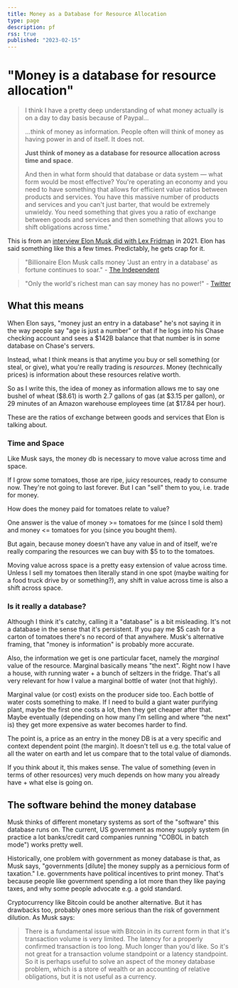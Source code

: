 ```yaml
---
title: Money as a Database for Resource Allocation
type: page
description: pf
rss: true
published: "2023-02-15"
---
```


# "Money is a database for resource allocation"

> I think I have a pretty deep understanding of what money actually is on a day
> to day basis because of Paypal...
>
>...think of money as information. People often will think of money as having
power in and of itself. It does not.
> 
> **Just think of money as a database for resource allocation across time and
> space**.
>
> And then in what form should that database or data system — what form would
> be most effective? You're operating an economy and you need to have something
> that allows for efficient value ratios between products and services. You
> have this massive number of products and services and you can't just barter,
> that would be extremely unwieldy. You need something that gives you a ratio
> of exchange between goods and services and then something that allows you to
> shift obligations across time."

This is from an [interview Elon Musk did with Lex Fridman](https://www.youtube.com/watch?v=DxREm3s1scA) in 2021. Elon has said
something like this a few times. Predictably, he gets crap for it.

> "Billionaire Elon Musk calls money 'Just an entry in a database' as fortune
  continues to soar." - [The Independent](https://www.independent.co.uk/space/musk-tesla-founder-spacex-money-b1768311.html)

> "Only the world's richest man can say money has no power!" - [Twitter](https://www.hindustantimes.com/world-news/elon-musk-s-money-doesn-t-have-power-video-goes-viral-watch-101658635350679.html)

## What this means
When Elon says, "money just an entry in a database" he's not saying it in the
way people say "age is just a number" or that if he logs into his Chase
checking account and sees a $142B balance that that number is in some database
on Chase's servers.

Instead, what I think means is that anytime you buy or sell something (or
steal, or give), what you're really trading is *resources*. Money (technically
prices) is information about these resources relative worth.

So as I write this, the idea of money as information allows me to say one
bushel of wheat ($8.61) is worth 2.7 gallons of gas (at $3.15 per gallon), or
29 minutes of an Amazon warehouse employees time (at $17.84 per hour).

These are the ratios of exchange between goods and services that Elon is talking
about.

### Time and Space
Like Musk says, the money db is necessary to move value across time and space.

If I grow some tomatoes, those are ripe, juicy resources, ready to consume now.
They're not going to last forever. But I can "sell" them to you, i.e. trade for
money. 

How does the money paid for tomatoes relate to value?

One answer is the value of money >= tomatoes for me (since I sold them) and
money <= tomatoes for you (since you bought them).

But again, because money doesn't have any value in and of itself, we're really
comparing the resources we can buy with $5 to to the tomatoes.

Moving value across space is a pretty easy extension of value across time.
Unless I sell my tomatoes then literally stand in one spot (maybe waiting for
a food truck drive by or something?), any shift in value across time is also a
shift across space.

### Is it really a database?
Although I think it's catchy, calling it a "database" is a bit misleading. It's
not a database in the sense that it's persistent. If you pay me $5 cash for a
carton of tomatoes there's no record of that anywhere. Musk's alternative
framing, that "money is information" is probably more accurate.

Also, the information we get is one particular facet, namely the *marginal*
value of the resource. Marginal basically means "the next". Right now I have a
house, with running water + a bunch of seltzers in the fridge. That's all very
relevant for how I value a marginal bottle of water (not that highly).

Marginal value (or cost) exists on the producer side too. Each bottle of water
costs something to make. If I need to build a giant water purifying plant,
maybe the first one costs a lot, then they get cheaper after that. Maybe
eventually (depending on how many I'm selling and where "the next" is) they get
more expensive as water becomes harder to find.

The point is, a price as an entry in the money DB is at a very specific and
context dependent point (the margin). It doesn't tell us e.g. the total value
of all the water on earth and let us compare that to the total value of
diamonds.

If you think about it, this makes sense. The value of something (even in terms
of other resources) very much depends on how many you already have + what else
is going on.

## The software behind the money database
Musk thinks of different monetary systems as sort of the "software" this
database runs on. The current, US government as money supply system (in
practice a lot banks/credit card companies running "COBOL in batch mode") works
pretty well.

Historically, one problem with government as money database is that, as Musk
says, "governments [dilute] the money supply as a pernicious form of taxation."
I.e. governments have political incentives to print money. That's because
people like government spending a lot more than they like paying taxes, and why
some people advocate e.g. a gold standard.

Cryptocurrency like Bitcoin could be another alternative. But it has drawbacks
too, probably ones more serious than the risk of government dilution. As Musk
says:

> There is a fundamental issue with Bitcoin in its current form in that it's
> transaction volume is very limited. The latency for a properly confirmed
> transaction is too long. Much longer than you'd like. So it's not great for a
> transaction volume standpoint or a latency standpoint. So it is perhaps
> useful to solve an aspect of the money database problem, which is a store of
> wealth or an accounting of relative obligations, but it is not useful as a
> currency.

<comments/>
